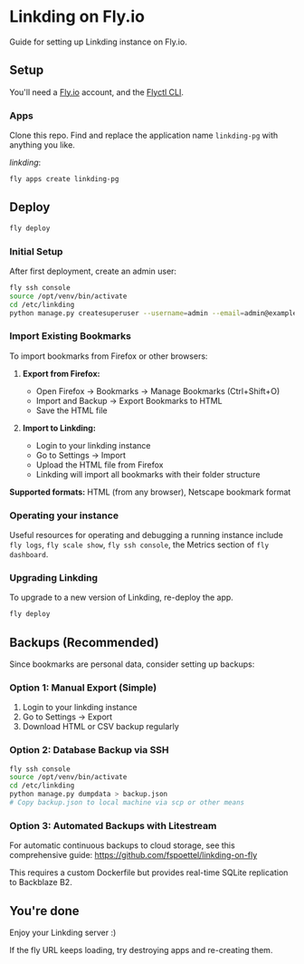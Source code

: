 # Linkding on Fly.io

Guide for setting up Linkding instance on Fly.io.

## Setup

You'll need a [Fly.io](https://fly.io/) account, and the [Flyctl CLI](https://fly.io/docs/flyctl/installing/).

### Apps

Clone this repo. Find and replace the application name `linkding-pg` with anything you like.

_linkding_:

```bash
fly apps create linkding-pg
```

## Deploy

```bash
fly deploy
```

### Initial Setup

After first deployment, create an admin user:

```bash
fly ssh console
source /opt/venv/bin/activate
cd /etc/linkding
python manage.py createsuperuser --username=admin --email=admin@example.com
```

### Import Existing Bookmarks

To import bookmarks from Firefox or other browsers:

1. **Export from Firefox:**
   - Open Firefox → Bookmarks → Manage Bookmarks (Ctrl+Shift+O)
   - Import and Backup → Export Bookmarks to HTML
   - Save the HTML file

2. **Import to Linkding:**
   - Login to your linkding instance
   - Go to Settings → Import
   - Upload the HTML file from Firefox
   - Linkding will import all bookmarks with their folder structure

**Supported formats:** HTML (from any browser), Netscape bookmark format

### Operating your instance

Useful resources for operating and debugging a running instance include `fly logs`, `fly scale show`, `fly ssh console`, the Metrics section of `fly dashboard`.

### Upgrading Linkding

To upgrade to a new version of Linkding, re-deploy the app.

```bash
fly deploy
```

## Backups (Recommended)

Since bookmarks are personal data, consider setting up backups:

### Option 1: Manual Export (Simple)

1. Login to your linkding instance
2. Go to Settings → Export
3. Download HTML or CSV backup regularly

### Option 2: Database Backup via SSH

```bash
fly ssh console
source /opt/venv/bin/activate
cd /etc/linkding
python manage.py dumpdata > backup.json
# Copy backup.json to local machine via scp or other means
```

### Option 3: Automated Backups with Litestream

For automatic continuous backups to cloud storage, see this comprehensive guide:
<https://github.com/fspoettel/linkding-on-fly>

This requires a custom Dockerfile but provides real-time SQLite replication to Backblaze B2.

## You're done

Enjoy your Linkding server :)

If the fly URL keeps loading, try destroying apps and re-creating them.

